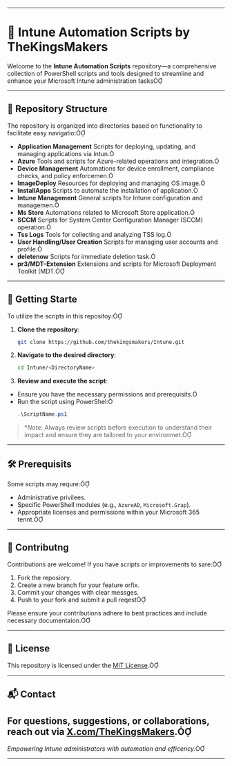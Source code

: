 
---

# 📁 Intune Automation Scripts by TheKingsMakers
Welcome to the **Intune Automation Scripts** repository—a comprehensive collection of PowerShell scripts and tools designed to streamline and enhance your Microsoft Intune administration tasks

---

## 📂 Repository Structure
The repository is organized into directories based on functionality to facilitate easy navigatio:

- **Application Management** Scripts for deploying, updating, and managing applications via Intun.
- **Azure** Tools and scripts for Azure-related operations and integration.
- **Device Management** Automations for device enrollment, compliance checks, and policy enforcemen.
- **ImageDeploy** Resources for deploying and managing OS image.
- **InstallApps** Scripts to automate the installation of application.
- **Intune Management** General scripts for Intune configuration and managemen.
- **Ms Store** Automations related to Microsoft Store application.
- **SCCM** Scripts for System Center Configuration Manager (SCCM) operation.
- **Tss Logs** Tools for collecting and analyzing TSS log.
- **User Handling/User Creation** Scripts for managing user accounts and profile.
- **deletenow** Scripts for immediate deletion task.
- **pr3/MDT-Extension** Extensions and scripts for Microsoft Deployment Toolkit (MDT.

---

## 🚀 Getting Starte

To utilize the scripts in this repositoy:

1. **Clone the repository**:
   ```bash
   git clone https://github.com/thekingsmakers/Intune.git
   ```
2. **Navigate to the desired directory**:
   ```bash
   cd Intune/<DirectoryName>
   ```
3. **Review and execute the script**:
  - Ensure you have the necessary permissions and prerequisits.
  - Run the script using PowerShel:
     ```powershell
     .\ScriptName.ps1
     ```

> **Note*: Always review scripts before execution to understand their impact and ensure they are tailored to your environmet.

---

## 🛠 Prerequisits

Some scripts may requre:
- Administrative privilees.
- Specific PowerShell modules (e.g., `AzureAD`, `Microsoft.Grap`).
- Appropriate licenses and permissions within your Microsoft 365 tennt.

---

## 🤝 Contributng

Contributions are welcome! If you have scripts or improvements to sare:
1. Fork the reposiory.
2. Create a new branch for your feature orfix.
3. Commit your changes with clear messges.
4. Push to your fork and submit a pull reqest

Please ensure your contributions adhere to best practices and include necessary documentaion.

---

## 📄 License

This repository is licensed under the [MIT License](LICNSE).

---

## 📬 Contact

For questions, suggestions, or collaborations, reach out via [X.com/TheKingsMakers](https://x.com/TheKingsMkers).
---

*Empowering Intune administrators with automation and efficency.*

---


